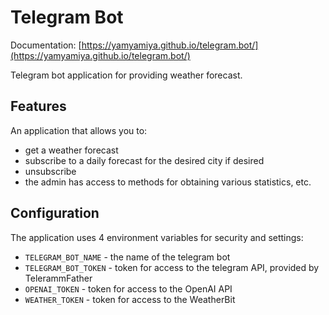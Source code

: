# Telegram Bot 

Documentation: [https://yamyamiya.github.io/telegram.bot/](https://yamyamiya.github.io/telegram.bot/) 

Telegram bot application for providing weather forecast.
## Features
An application that allows you to:

- get a weather forecast
- subscribe to a daily forecast for the desired city if desired
- unsubscribe 
- the admin has access to methods for obtaining various statistics, etc.


## Configuration
The application uses 4 environment variables for security and settings:
- `TELEGRAM_BOT_NAME` - the name of the telegram bot
- `TELEGRAM_BOT_TOKEN` - token for access to the telegram API, provided by TelerammFather
- `OPENAI_TOKEN` - token for access to the OpenAI API
- `WEATHER_TOKEN` - token for access to the WeatherBit

